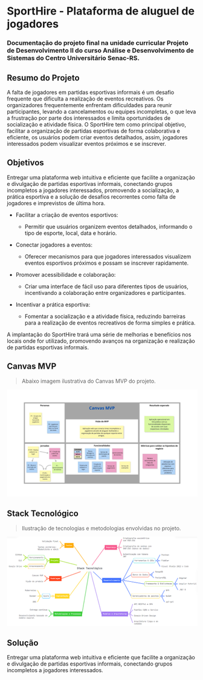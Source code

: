 # SportHire - Plataforma de aluguel de jogadores

### Documentação do projeto final na unidade curricular Projeto de Desenvolvimento II do curso Análise e Desenvolvimento de Sistemas do Centro Universitário Senac-RS.

## Resumo do Projeto
A falta de jogadores em partidas esportivas informais é um desafio frequente que dificulta a realização de eventos recreativos. Os organizadores frequentemente enfrentam dificuldades para reunir participantes, levando a cancelamentos ou equipes incompletas, o que leva a frustração por parte dos interessados e limita oportunidades de socialização e atividade física.
O SportHire tem como principal objetivo, facilitar a organização de partidas esportivas de forma colaborativa e eficiente, os usuários podem criar eventos detalhados, assim, jogadores interessados podem visualizar eventos próximos e se inscrever.

## Objetivos
Entregar uma plataforma web intuitiva e eficiente que facilite a organização e divulgação de partidas esportivas informais, conectando grupos incompletos a jogadores interessados, promovendo a socialização, a prática esportiva e a solução de desafios recorrentes como falta de jogadores e imprevistos de última hora.
- Facilitar a criação de eventos esportivos:
  - Permitir que usuários organizem eventos detalhados, informando o tipo de esporte, local, data e horário.

- Conectar jogadores a eventos:
  - Oferecer mecanismos para que jogadores interessados visualizem eventos esportivos próximos e possam se inscrever rapidamente.

- Promover acessibilidade e colaboração:
  - Criar uma interface de fácil uso para diferentes tipos de usuários, incentivando a colaboração entre organizadores e participantes.

- Incentivar a prática esportiva:
  - Fomentar a socialização e a atividade física, reduzindo barreiras para a realização de eventos recreativos de forma simples e prática.

A implantação do SportHire trará uma série de melhorias e benefícios nos locais onde for utilizado, promovendo avanços na organização e realização de partidas esportivas informais.

## Canvas MVP
> Abaixo imagem ilustrativa do Canvas MVP do projeto.

![Imagem Canvas MVP](https://github.com/eduardocaas/SportHire/blob/main/docs/Canvas.jpg?raw=true)

## Stack Tecnológico
> Ilustração de tecnologias e metodologias envolvidas no projeto.

![Imagem stack tecnológico](https://github.com/eduardocaas/SportHire/blob/main/docs/Stack.png?raw=true)

## Solução
Entregar uma plataforma web intuitiva e eficiente que facilite a organização e divulgação de partidas esportivas informais, conectando grupos incompletos a jogadores interessados.
